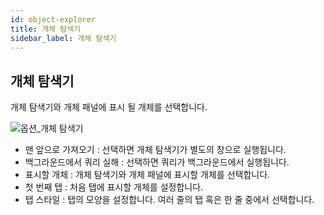 ```yaml
---
id: object-explorer
title: 개체 탐색기
sidebar_label: 개체 탐색기
---
```


## 개체 탐색기

개체 탐색기와 개체 패널에 표시 될 개체를 선택합니다.

![옵션_개체 탐색기](https://s3.ap-northeast-2.amazonaws.com/sqlgate-manual-content/BBAD26DF4616140F98D55C6BDB6DDC81.jpg)

- 맨 앞으로 가져오기 : 선택하면 개체 탐색기가 별도의 창으로 실행됩니다.
- 백그라운드에서 쿼리 실해 : 선택하면 쿼리가 백그라운드에서 실행됩니다.
- 표시할 개체 : 개체 탐색기와 개체 패널에 표시할 개체를 선택합니다.
- 첫 번째 탭 : 처음 탭에 표시할 개체를 설정합니다.
- 탭 스타일 : 탭의 모양을 설정합니다. 여러 줄의 탭 혹은 한 줄 중에서 선택합니다.


